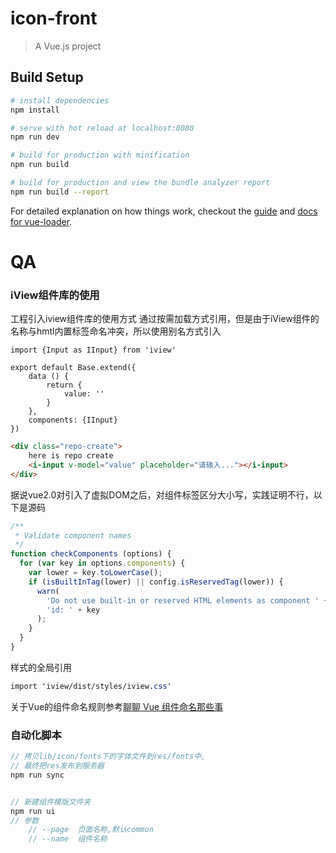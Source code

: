 # icon-front

> A Vue.js project

## Build Setup

``` bash
# install dependencies
npm install

# serve with hot reload at localhost:8080
npm run dev

# build for production with minification
npm run build

# build for production and view the bundle analyzer report
npm run build --report
```

For detailed explanation on how things work, checkout the [guide](http://vuejs-templates.github.io/webpack/) and [docs for vue-loader](http://vuejs.github.io/vue-loader).

# QA
### iView组件库的使用
工程引入iview组件库的使用方式
通过按需加载方式引用，但是由于iView组件的名称与hmtl内置标签命名冲突，所以使用别名方式引入
```apple js
import {Input as IInput} from 'iview'

export default Base.extend({
    data () {
        return {
            value: ''
        }
    },
    components: {IInput}
})
```
```html
<div class="repo-create">
    here is repo create
    <i-input v-model="value" placeholder="请输入..."></i-input>
</div>
```
据说vue2.0对引入了虚拟DOM之后，对组件标签区分大小写，实践证明不行，以下是源码
```js
/**
 * Validate component names
 */
function checkComponents (options) {
  for (var key in options.components) {
    var lower = key.toLowerCase();
    if (isBuiltInTag(lower) || config.isReservedTag(lower)) {
      warn(
        'Do not use built-in or reserved HTML elements as component ' +
        'id: ' + key
      );
    }
  }
}
```

样式的全局引用
```css
import 'iview/dist/styles/iview.css'
```
关于Vue的组件命名规则参考[聊聊 Vue 组件命名那些事](https://cnodejs.org/topic/5816aabdcf18d0333412d323)


### 自动化脚本
```js
// 拷贝lib/icon/fonts下的字体文件到res/fonts中,
// 最终把res发布到服务器
npm run sync 


// 新建组件模版文件夹
npm run ui
// 参数
    // --page  页面名称,默认common
    // --name  组件名称

```
